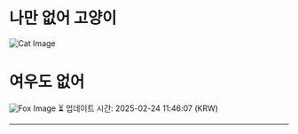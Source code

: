 
# 나만 없어 고양이

![Cat Image](https://cdn2.thecatapi.com/images/a8n.jpg)

# 여우도 없어
![Fox Image](https://randomfox.ca/images/113.jpg)
⏳ 업데이트 시간: 2025-02-24 11:46:07 (KRW)

---
